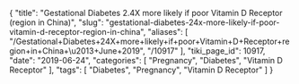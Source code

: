 {
    "title": "Gestational Diabetes 2.4X more likely if poor Vitamin D Receptor (region in China)",
    "slug": "gestational-diabetes-24x-more-likely-if-poor-vitamin-d-receptor-region-in-china",
    "aliases": [
        "/Gestational+Diabetes+24X+more+likely+if+poor+Vitamin+D+Receptor+region+in+China+\u2013+June+2019",
        "/10917"
    ],
    "tiki_page_id": 10917,
    "date": "2019-06-24",
    "categories": [
        "Pregnancy",
        "Diabetes",
        "Vitamin D Receptor"
    ],
    "tags": [
        "Diabetes",
        "Pregnancy",
        "Vitamin D Receptor"
    ]
}